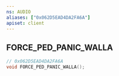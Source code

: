 ```yaml
---
ns: AUDIO
aliases: ["0x062D5EAD4DA2FA6A"]
apiset: client
---
```

## FORCE_PED_PANIC_WALLA

```c
// 0x062D5EAD4DA2FA6A
void FORCE_PED_PANIC_WALLA();
```